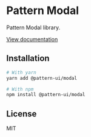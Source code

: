 # Pattern Modal

Pattern Modal library.

[View documentation](https://pattern.icu/)

## Installation

```sh
# With yarn
yarn add @pattern-ui/modal

# With npm
npm install @pattern-ui/modal
```

## License

MIT
